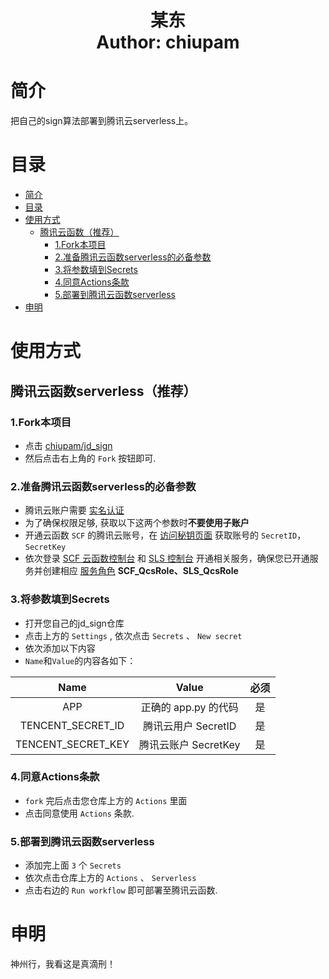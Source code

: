 <h1 align="center">
  某东
  <br>
  Author: chiupam
</h1>

# 简介
把自己的sign算法部署到腾讯云serverless上。
# 目录
- [简介](#简介)
- [目录](#目录)
- [使用方式](#使用方式)
  - [腾讯云函数（推荐）](#腾讯云函数推荐)
    - [1.Fork本项目](#1fork本项目)
    - [2.准备腾讯云函数serverless的必备参数](#2准备腾讯云函数serverless的必备参数)
    - [3.将参数填到Secrets](#3将参数填到Secrets)
    - [4.同意Actions条款](#4同意Actions条款)
    - [5.部署到腾讯云函数serverless](#5部署到腾讯云函数serverless)
- [申明](#申明)
# 使用方式
## 腾讯云函数serverless（推荐）
### 1.Fork本项目
- 点击 [chiupam/jd_sign](https://github.com/chiupam/jd_sign)
- 然后点击右上角的 `Fork` 按钮即可.
### 2.准备腾讯云函数serverless的必备参数
- 腾讯云账户需要 [实名认证](https://console.cloud.tencent.com/developer/auth)
- 为了确保权限足够, 获取以下这两个参数时**不要使用子账户**
- 开通云函数 `SCF` 的腾讯云账号，在 [访问秘钥页面](https://console.cloud.tencent.com/cam/capi) 获取账号的 `SecretID`，`SecretKey`
- 依次登录 [SCF 云函数控制台](https://console.cloud.tencent.com/scf) 和 [SLS 控制台](https://console.cloud.tencent.com/sls) 开通相关服务，确保您已开通服务并创建相应 [服务角色](https://console.cloud.tencent.com/cam/role) **SCF_QcsRole、SLS_QcsRole**
### 3.将参数填到Secrets
- 打开您自己的jd_sign仓库
- 点击上方的 `Settings` , 依次点击 `Secrets` 、 `New secret`
- 依次添加以下内容
- `Name`和`Value`的内容各如下：
  
| Name | Value | 必须 |
|:---:|:---:|:---:|
|APP | 正确的 app.py 的代码 | 是 |
|TENCENT_SECRET_ID | 腾讯云用户 SecretID | 是 |
|TENCENT_SECRET_KEY | 腾讯云账户 SecretKey | 是 |

### 4.同意Actions条款
- `fork` 完后点击您仓库上方的 `Actions` 里面
- 点击同意使用 `Actions` 条款.
### 5.部署到腾讯云函数serverless
- 添加完上面 `3` 个 `Secrets` 
- 依次点击仓库上方的 `Actions` 、 `Serverless`
- 点击右边的 `Run workflow` 即可部署至腾讯云函数.
# 申明
神州行，我看这是真滴刑！
